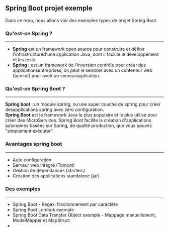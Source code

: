 ## Spring Boot projet exemple
Dans ce repo, nous allons voir des exemples types de projet Spring Boot.

### Qu'est-ce Spring ?
---
* **Spring** est un framework open source pour construire et définir l'infrastructured'une application Java, dont il facilite le développement et les tests.
* **Spring** : est un framework de l’inversion contrôle pour créer des applicationsentreprises, on peut le sembler avec un conteneur web (tomcat) pour avoir un serveurapplication.

### Qu'est-ce Spring Boot ?
---
**Spring boot** : un module spring, ou une super couche de spring pour créer desapplications spring avec zéro configuration.<br/>
**Spring Boot** est le framework Java le plus populaire et le plus utilisé pour créer des MicroServices. Spring Boot facilite la création d'applications autonomes basées sur Spring, de qualité production, que vous pouvez "simplement exécuter".

### Avantages spring boot
---
* Auto configuration
* Serveur web intégré (Tomcat)
* Gestion de dépendances (starters)
* Création des applications standalone (jar)

### Des exemples
---
* Spring Boot - Regex: fractionnement par caractère
* Spring Boot Lombok exemple
* Spring Boot Data Transfer Object exemple - Mappage manuellement, ModelMapper et MapStruct
* 